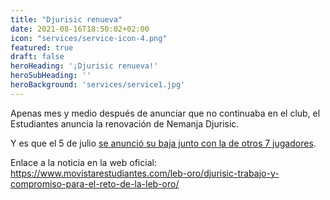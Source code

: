 ```yaml
---
title: "Djurisic renueva"
date: 2021-08-16T18:50:02+02:00
icon: "services/service-icon-4.png"
featured: true
draft: false
heroHeading: '¡Djurisic renueva!'
heroSubHeading: ''
heroBackground: 'services/service1.jpg'
---
```


Apenas mes y medio después de anunciar que no continuaba en el club, el Estudiantes anuncia la renovación de Nemanja Djurisic.

Y es que el 5 de julio [se anunció su baja junto con la de otros 7 jugadores](https://www.movistarestudiantes.com/leb-oro/gracias-y-suerte/).

Enlace a la noticia en la web oficial: https://www.movistarestudiantes.com/leb-oro/djurisic-trabajo-y-compromiso-para-el-reto-de-la-leb-oro/ 
